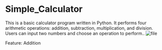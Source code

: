 # Simple_Calculator
This is a basic calculator program written in Python. It performs four arithmetic operations: addition, subtraction, multiplication, and division. Users can input two numbers and choose an operation to perform..
![file](https://github.com/THERITAM/Simple_Calculatotor/assets/77883382/2b495bc5-caa4-48bc-bb65-0b6ece01cf00)

Feature:
Addition

